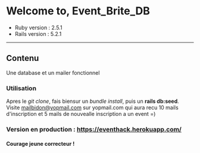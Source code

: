 # Welcome to, Event_Brite_DB
* Ruby version : 2.5.1
* Rails version : 5.2.1
--------------------------------------
## Contenu
Une database et un mailer fonctionnel

### Utilisation
Apres le *git clone*, fais biensur un *bundle install*, puis un **rails db:seed**. Visite mailbidon@yopmail.com sur yopmail.com qui aura recu 10 mails d'inscription et 5 mails de nouvealle inscription a un event =)

### Version en production : https://eventhack.herokuapp.com/

#### Courage jeune correcteur !
